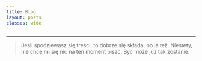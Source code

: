 ```yaml
---
title: Blog
layout: posts
classes: wide
---
```

---
> Jeśli spodziewasz się treści, to dobrze się składa, bo ja też. 
> Niestety, nie chce mi się nic na ten moment pisać. Być może już tak zostanie.